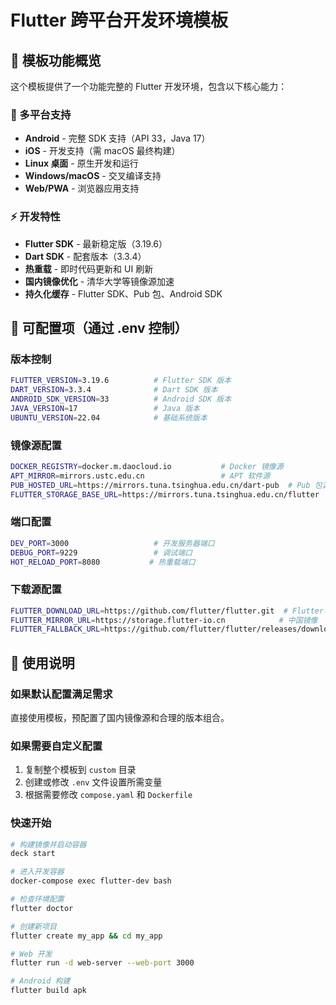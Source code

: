 # Flutter 跨平台开发环境模板

## 🎯 模板功能概览

这个模板提供了一个功能完整的 Flutter 开发环境，包含以下核心能力：

### 📱 多平台支持
- **Android** - 完整 SDK 支持（API 33，Java 17）
- **iOS** - 开发支持（需 macOS 最终构建）
- **Linux 桌面** - 原生开发和运行
- **Windows/macOS** - 交叉编译支持
- **Web/PWA** - 浏览器应用支持

### ⚡ 开发特性
- **Flutter SDK** - 最新稳定版（3.19.6）
- **Dart SDK** - 配套版本（3.3.4）
- **热重载** - 即时代码更新和 UI 刷新
- **国内镜像优化** - 清华大学等镜像源加速
- **持久化缓存** - Flutter SDK、Pub 包、Android SDK

## 🔧 可配置项（通过 .env 控制）

### 版本控制
```bash
FLUTTER_VERSION=3.19.6          # Flutter SDK 版本
DART_VERSION=3.3.4              # Dart SDK 版本  
ANDROID_SDK_VERSION=33          # Android SDK 版本
JAVA_VERSION=17                 # Java 版本
UBUNTU_VERSION=22.04            # 基础系统版本
```

### 镜像源配置
```bash
DOCKER_REGISTRY=docker.m.daocloud.io           # Docker 镜像源
APT_MIRROR=mirrors.ustc.edu.cn                 # APT 软件源
PUB_HOSTED_URL=https://mirrors.tuna.tsinghua.edu.cn/dart-pub  # Pub 包源
FLUTTER_STORAGE_BASE_URL=https://mirrors.tuna.tsinghua.edu.cn/flutter  # Flutter 镜像
```

### 端口配置
```bash
DEV_PORT=3000                   # 开发服务器端口
DEBUG_PORT=9229                 # 调试端口
HOT_RELOAD_PORT=8080           # 热重载端口
```

### 下载源配置
```bash
FLUTTER_DOWNLOAD_URL=https://github.com/flutter/flutter.git  # Flutter 源码
FLUTTER_MIRROR_URL=https://storage.flutter-io.cn            # 中国镜像
FLUTTER_FALLBACK_URL=https://github.com/flutter/flutter/releases/download  # 备用源
```

## 📝 使用说明

### 如果默认配置满足需求
直接使用模板，预配置了国内镜像源和合理的版本组合。

### 如果需要自定义配置
1. 复制整个模板到 `custom` 目录
2. 创建或修改 `.env` 文件设置所需变量
3. 根据需要修改 `compose.yaml` 和 `Dockerfile`

### 快速开始
```bash
# 构建镜像并启动容器
deck start

# 进入开发容器
docker-compose exec flutter-dev bash

# 检查环境配置
flutter doctor

# 创建新项目
flutter create my_app && cd my_app

# Web 开发
flutter run -d web-server --web-port 3000

# Android 构建
flutter build apk
```